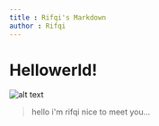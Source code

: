 ```yaml
---
title : Rifqi's Markdown
author : Rifqi
---
```


# Hellowerld!
![alt text](https://i.kym-cdn.com/photos/images/original/001/382/803/0cc.jpg "Hail Boomer!")

> hello i'm rifqi
> nice to meet you...
